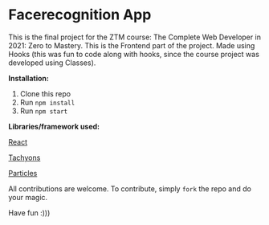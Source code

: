 # Facerecognition App

This is the final project for the ZTM course:
The Complete Web Developer in 2021: Zero to Mastery. This is the Frontend part of the project. Made using Hooks (this was fun to code along with hooks, since the course project was developed using Classes).

**Installation:**
1. Clone this repo
2. Run `npm install`
3. Run `npm start`

**Libraries/framework used:**


[React](https://reactjs.org/)

[Tachyons](https://tachyons.io/)

[Particles](https://particles.js.org/)

All contributions are welcome. To contribute, simply `fork` the repo and do your magic.

Have fun :)))
